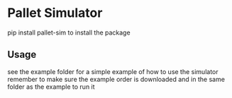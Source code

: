 # Pallet Simulator

pip install pallet-sim to install the package

## Usage

see the example folder for a simple example of how to use the simulator
remember to make sure the example order is downloaded and in the same folder as the example to run it